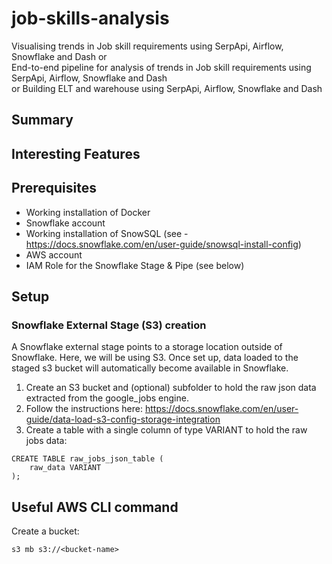 # job-skills-analysis
Visualising trends in Job skill requirements using SerpApi, Airflow, Snowflake and Dash
or  
End-to-end pipeline for analysis of trends in Job skill requirements using SerpApi, Airflow, Snowflake and Dash  
or 
Building ELT and warehouse using SerpApi, Airflow, Snowflake and Dash  

## Summary


## Interesting Features



## Prerequisites

- Working installation of Docker  
- Snowflake account
- Working installation of SnowSQL (see - https://docs.snowflake.com/en/user-guide/snowsql-install-config)
- AWS account
- IAM Role for the Snowflake Stage & Pipe (see below)

## Setup

### Snowflake External Stage (S3) creation
A Snowflake external stage points to a storage location outside of Snowflake. Here, we will be using S3. Once set up, data loaded to the staged s3 bucket will automatically become available in Snowflake.

1. Create an S3 bucket and (optional) subfolder to hold the raw json data extracted from the google_jobs engine.
2. Follow the instructions here: https://docs.snowflake.com/en/user-guide/data-load-s3-config-storage-integration
3. Create a table with a single column of type VARIANT to hold the raw jobs data:
```
CREATE TABLE raw_jobs_json_table (
	raw_data VARIANT
);

```

## Useful AWS CLI command
Create a bucket:
```
s3 mb s3://<bucket-name>
``` 